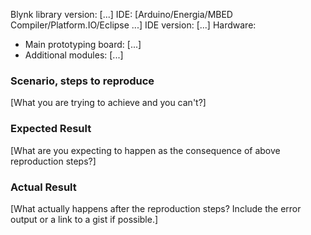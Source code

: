 <!--
Thanks for using Blynk App :-)

Before opening an issue, please make sure you've read these:
  http://docs.blynk.cc
  https://github.com/blynkkk/blynk-library/wiki
  https://guides.github.com/features/mastering-markdown

Please provide the following information for all issues.
Replace [brackets] and placeholder text with your responses.
-->
Blynk library version: [...]
IDE: [Arduino/Energia/MBED Compiler/Platform.IO/Eclipse ...]
IDE version: [...]
Hardware:
 * Main prototyping board: [...]
 * Additional modules: [...]


### Scenario, steps to reproduce
[What you are trying to achieve and you can't?]

### Expected Result
[What are you expecting to happen as the consequence of above reproduction steps?]

### Actual Result
[What actually happens after the reproduction steps? Include the error output or a link to a gist if possible.]
